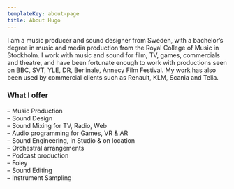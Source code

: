 ```yaml
---
templateKey: about-page
title: About Hugo
---
```

I am a music producer and sound designer from Sweden, with a bachelor’s degree in music and media production from the Royal College of Music in Stockholm. I work with music and sound for film, TV, games, commercials and theatre, and have been fortunate enough to work with productions seen on BBC, SVT, YLE, DR, Berlinale, Annecy Film Festival.
My work has also been used by commercial clients such as Renault, KLM, Scania and Telia.

### What I offer

– Music Production\
– Sound Design\
– Sound Mixing for TV, Radio, Web\
– Audio programming for Games, VR & AR \
– Sound Engineering, in Studio & on location\
– Orchestral arrangements\
– Podcast production\
– Foley \
– Sound Editing\
– Instrument Sampling
